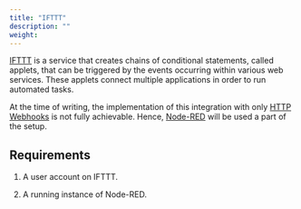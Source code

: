 ```yaml
---
title: "IFTTT"
description: ""
weight: 
---
```


[IFTTT](https://ifttt.com/) is a service that creates chains of conditional statements, called applets, that can be triggered by the events occurring within various web services. These applets connect multiple applications in order to run automated tasks.

<!--more-->

At the time of writing, the implementation of this integration with only [HTTP Webhooks](https://thethingsstack.io/integrations/webhooks/) is not fully achievable. Hence, [Node-RED](https://nodered.org/) will be used a part of the setup.

## Requirements

1. A user account on IFTTT.

2. A running instance of Node-RED.
